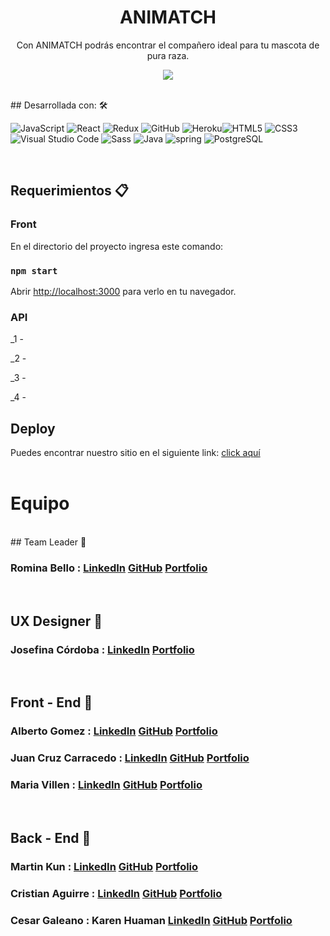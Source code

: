 

<h1 align = "center"> ANIMATCH </h1>
<p align = "center"> Con ANIMATCH podrás encontrar el compañero ideal para tu mascota de pura raza.</p>
<p align = "center"> <img src = "https://i85.servimg.com/u/f85/19/88/52/56/animat10.png" /> </p>

<br/>
## Desarrollada con: 🛠️

![JavaScript](https://img.shields.io/badge/javascript-%23323330.svg?style=flat&logo=Javascript&logoColor=%23F7DF1E) ![React](https://img.shields.io/badge/react-%2320232a.svg?style=flat&logo=React&logoColor=%2361DAFB) ![Redux](https://img.shields.io/badge/Redux-%23593d88.svg?style=flat&logo=redux&logoColor=white) ![GitHub](https://img.shields.io/badge/Github-%23121011.svg?style=flat&logo=github&logoColor=white) ![Heroku](https://img.shields.io/badge/heroku-%23430098.svg?style=flat&logo=Heroku&logoColor=white)![HTML5](https://img.shields.io/badge/html5-%23E34F26.svg?style=flat&logo=HTML5&logoColor=white) ![CSS3](https://img.shields.io/badge/css3-%231572B6.svg?style=flat&logo=CSS3&logoColor=white)
![Visual Studio Code](https://img.shields.io/badge/Visual%20Studio%20Code-0078d7.svg?style=flat&logo=VS-Code&logoColor=white) ![Sass](https://img.shields.io/badge/Sass-CC6699?style=flat&logo=sass&logoColor=white) ![Java](https://img.shields.io/badge/Java-ED8B00?style=flat&logo=java&logoColor=white) ![spring](https://img.shields.io/badge/Spring-6DB33F?style=flat&logo=spring&logoColor=white) ![PostgreSQL](	https://img.shields.io/badge/PostgreSQL-316192?style=flat&logo=postgresql&logoColor=white)

<br/>

## Requerimientos 📋

### Front

En el directorio del proyecto ingresa este comando:

### `npm start`

Abrir [http://localhost:3000](http://localhost:3000) para verlo en tu navegador.

### API
_1 -

_2 - 

_3 - 

_4 - 


## Deploy

Puedes encontrar nuestro sitio en el siguiente link: [click aquí](https://)
<br/><br/>
# Equipo

</br>
## Team Leader 🚀

### Romina Bello :  [LinkedIn]() [GitHub]()  [Portfolio]()

</br>

## UX Designer 🎨

### Josefina Córdoba : [LinkedIn]() [Portfolio]()

<br/>

## Front - End 🚀

### Alberto Gomez : [LinkedIn]() [GitHub]()  [Portfolio]()

### Juan Cruz Carracedo : [LinkedIn]() [GitHub]() [Portfolio]()

### Maria Villen : [LinkedIn]() [GitHub]() [Portfolio]()

<br/>

## Back - End 🚀

### Martin Kun : [LinkedIn]() [GitHub]() [Portfolio]()

### Cristian Aguirre :  [LinkedIn]() [GitHub]() [Portfolio]()

### Cesar Galeano : Karen Huaman  [LinkedIn]() [GitHub]() [Portfolio]()


